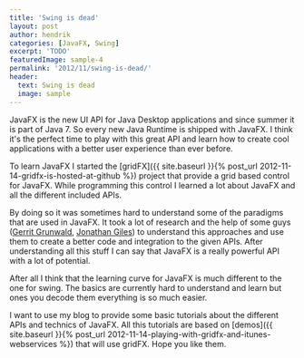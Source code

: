 ```yaml
---
title: 'Swing is dead'
layout: post
author: hendrik
categories: [JavaFX, Swing]
excerpt: 'TODO'
featuredImage: sample-4
permalink: '2012/11/swing-is-dead/'
header:
  text: Swing is dead
  image: sample
---
```

JavaFX is the new UI API for Java Desktop applications and since summer it is part of Java 7. So every new Java Runtime is shipped with JavaFX. I think it's the perfect time to play with this great API and learn how to create cool applications with a better user experience than ever before.

To learn JavaFX I started the [gridFX]({{ site.baseurl }}{% post_url 2012-11-14-gridfx-is-hosted-at-github %}) project that provide a grid based control for JavaFX. While programming this control I learned a lot about JavaFX and all the different included APIs.

By doing so it was sometimes hard to understand some of the paradigms that are used in JavaFX. It took a lot of research and the help of some guys ([Gerrit Grunwald](http://harmoniccode.blogspot.de), [Jonathan Giles](http://jonathangiles.net)) to understand this approaches and use them to create a better code and integration to the given APIs. After understanding all this stuff I can say that JavaFX is a really powerful API with a lot of potential.

After all I think that the learning curve for JavaFX is much different to the one for swing. The basics are currently hard to understand and learn but ones you decode them everything is so much easier.

I want to use my blog to provide some basic tutorials about the different APIs and technics of JavaFX. All this tutorials are based on [demos]({{ site.baseurl }}{% post_url 2012-11-14-playing-with-gridfx-and-itunes-webservices %}) that will use gridFX. Hope you like them.

